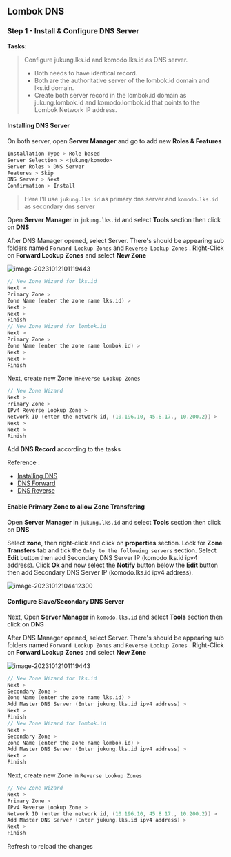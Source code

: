 ## Lombok DNS

### Step 1 - Install & Configure DNS Server

**Tasks:**

> Configure jukung.lks.id and komodo.lks.id as DNS server.
>
> - Both needs to have identical record.
> - Both are the authoritative server of the lombok.id domain and lks.id domain.
> - Create both server record in the lombok.id domain as jukung.lombok.id and komodo.lombok.id that points to the Lombok Network IP address.

#### Installing DNS Server

On both server, open **Server Manager** and go to add new **Roles & Features**

```kotlin
Installation Type > Role based
Server Selection > <jukung/komodo>
Server Roles > DNS Server
Features > Skip
DNS Server > Next
Confirmation > Install
```

> Here I'll use `jukung.lks.id` as primary dns server and `komodo.lks.id` as secondary dns server

Open **Server Manager** in `jukung.lks.id` and select **Tools** section then click on **DNS**

After DNS Manager opened, select Server. There's should be appearing sub folders named `Forward Lookup Zones` and `Reverse Lookup Zones` . Right-Click on **Forward Lookup Zones** and select **New Zone**

![image-20231012101119443](https://github.com/diotriandika/learn-networking/assets/109568349/c63c3d36-1246-4396-92a6-d0b60a44f9f5)


```kotlin
// New Zone Wizard for lks.id
Next >
Primary Zone >
Zone Name (enter the zone name lks.id) >
Next >
Next >
Finish
// New Zone Wizard for lombok.id
Next >
Primary Zone >
Zone Name (enter the zone name lombok.id) >
Next >
Next >
Finish
```

Next,  create new Zone in`Reverse Lookup Zones` 

```kotlin
// New Zone Wizard 
Next >
Primary Zone >
IPv4 Reverse Lookup Zone >
Network ID (enter the network id, (10.196.10, 45.8.17., 10.200.2)) >
Next >
Next >
Finish
```

Add **DNS Record** according to the tasks

Reference :

- [Installing DNS](https://computingforgeeks.com/install-and-configure-dns-server-in-windows-server/)
- [DNS Forward](https://computingforgeeks.com/how-to-add-dns-forward-lookup-zone-in-windows-server/?expand_article=1)
- [DNS Reverse](https://computingforgeeks.com/how-to-add-dns-reverse-lookup-zone-in-windows-server/?expand_article=1)

#### Enable Primary Zone to allow Zone Transfering

Open **Server Manager** in `jukung.lks.id` and select **Tools** section then click on **DNS**

Select **zone**, then right-click and click on **properties** section. Look for **Zone Transfers** tab and tick the `Only to the following servers` section. Select **Edit** button then add Secondary DNS Server IP (komodo.lks.id ipv4 address). Click **Ok** and now select the **Notify** button below the **Edit** button  then add Secondary DNS Server IP (komodo.lks.id ipv4 address). 

![image-20231012104412300](https://github.com/diotriandika/learn-networking/assets/109568349/330c05cc-5481-408a-b4da-f8f6048fd0ee)


#### Configure Slave/Secondary DNS Server

Next, Open **Server Manager** in `komodo.lks.id` and select **Tools** section then click on **DNS**

After DNS Manager opened, select Server. There's should be appearing sub folders named `Forward Lookup Zones` and `Reverse Lookup Zones` . Right-Click on **Forward Lookup Zones** and select **New Zone**

![image-20231012101119443](https://github.com/diotriandika/learn-networking/assets/109568349/e8f6cce0-a045-458f-9dc9-68b016d00813)


```kotlin
// New Zone Wizard for lks.id
Next >
Secondary Zone >
Zone Name (enter the zone name lks.id) >
Add Master DNS Server (Enter jukung.lks.id ipv4 address) >
Next >
Finish
// New Zone Wizard for lombok.id
Next >
Secondary Zone >
Zone Name (enter the zone name lombok.id) >
Add Master DNS Server (Enter jukung.lks.id ipv4 address) >
Next >
Finish
```

Next,  create new Zone in `Reverse Lookup Zones` 

```kotlin
// New Zone Wizard 
Next >
Primary Zone >
IPv4 Reverse Lookup Zone >
Network ID (enter the network id, (10.196.10, 45.8.17., 10.200.2)) >
Add Master DNS Server (Enter jukung.lks.id ipv4 address) >
Next >
Finish
```

Refresh to reload the changes
